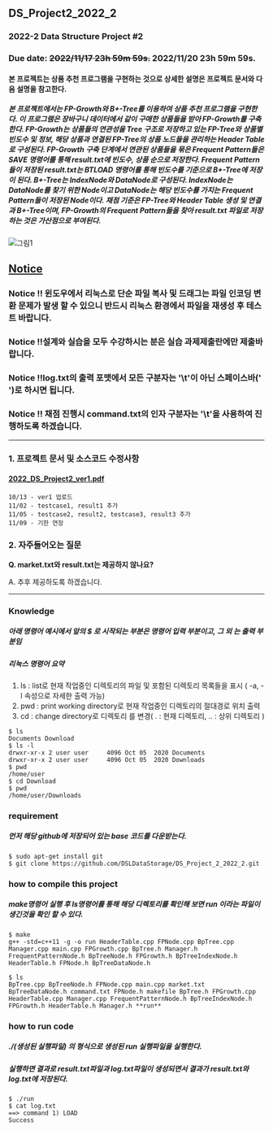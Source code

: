## DS_Project2_2022_2
### 2022-2 Data Structure Project #2

### Due date: ~~2022/11/17 23h 59m 59s.~~ 2022/11/20 23h 59m 59s.

#### 본 프로젝트는 상품 추천 프로그램을 구현하는 것으로 상세한 설명은 프로젝트 문서와 다음 설명을 참고한다.
##### 본 프로젝트에서는 FP-Growth와 B+-Tree를 이용하여 상품 추천 프로그램을 구현한다. 이 프로그램은 장바구니 데이터에서 같이 구매한 상품들을 받아 FP-Growth를 구축한다. FP-Growth는 상품들의 연관성을 Tree 구조로 저장하고 있는 FP-Tree와 상품별 빈도수 및 정보, 해당 상품과 연결된 FP-Tree의 상품 노드들을 관리하는 Header Table로 구성된다. FP-Growth 구축 단계에서 연관된 상품들을 묶은 Frequent Pattern들은 SAVE 명령어를 통해 result.txt에 빈도수, 상품 순으로 저장한다. Frequent Pattern들이 저장된 result.txt는 BTLOAD 명령어를 통해 빈도수를 기준으로 B+-Tree에 저장이 된다. B+-Tree는 IndexNode와 DataNode로 구성된다. IndexNode는 DataNode를 찾기 위한 Node이고 DataNode는 해당 빈도수를 가지는 Frequent Pattern들이 저장된 Node이다. 채점 기준은 FP-Tree와 Header Table 생성 및 연결과 B+-Tree이며, FP-Growth의 Frequent Pattern들을 찾아 result.txt 파일로 저장하는 것은 가산점으로 부여된다.

![그림1](https://user-images.githubusercontent.com/50433145/195530408-8f50eb4a-1c97-4ea7-9479-aee636c1362c.jpg)

## <u>**Notice**</u>
### Notice !! 윈도우에서 리눅스로 단순 파일 복사 및 드래그는 파일 인코딩 변환 문제가 발생 할 수 있으니 반드시 리눅스 환경에서 파일을 재생성 후 테스트 바랍니다.
### Notice !!설계와 실습을 모두 수강하시는 분은 실습 과제제출란에만 제출바랍니다.
### Notice !!log.txt의 출력 포맷에서 모든 구분자는 '\t'이 아닌 스페이스바(' ')로 하시면 됩니다.
### Notice !! 채점 진행시 command.txt의 인자 구분자는 '\t'을 사용하여 진행하도록 하겠습니다.
--------------------------




### 1. 프로젝트 문서 및 소스코드 수정사항

#### [2022_DS_Project2_ver1.pdf](https://github.com/DSLDataStorage/DS_Project_2_2022_2/files/9781947/2022_DS_Project2_ver1.pdf)


```
10/13 - ver1 업로드
11/02 - testcase1, result1 추가
11/05 - testcase2, result2, testcase3, result3 추가
11/09 - 기한 연장
```

### 2. 자주들어오는 질문 

**Q. market.txt와 result.txt는 제공하지 않나요?**

A. 추후 제공하도록 하겠습니다.

--------------------------
### Knowledge 
##### 아래 명령어 예시에서 앞의 $ 로 시작되는 부분은 명령어 입력 부분이고, 그 외 는 출력 부분임
##### 리눅스 명령어 요약
1. ls  :  list로 현재 작업중인 디렉토리의 파일 및 포함된 디렉토리 목록들을 표시 ( -a, -l 속성으로 자세한 출력 가능)
2. pwd  :  print working directory로 현재 작업중인 디렉토리의 절대경로 위치 출력
3. cd  : change directory로 디렉토리 를 변경( . : 현재 디렉토리, .. : 상위 디렉토리 ) 
```
$ ls
Documents Download
$ ls -l
drwxr-xr-x 2 user user     4096 Oct 05  2020 Documents
drwxr-xr-x 2 user user     4096 Oct 05  2020 Downloads
$ pwd
/home/user
$ cd Download
$ pwd
/home/user/Downloads
```

### requirement
##### 먼저 해당 github에 저장되어 있는 base 코드를 다운받는다.
```
$ sudo apt-get install git
$ git clone https://github.com/DSLDataStorage/DS_Project_2_2022_2.git
```

### how to compile this project
##### make명령어 실행 후 ls명령어를 통해 해당 디렉토리를 확인해 보면 run 이라는 파일이 생긴것을 확인 할 수 있다. 
```
$ make
g++ -std=c++11 -g -o run HeaderTable.cpp FPNode.cpp BpTree.cpp Manager.cpp main.cpp FPGrowth.cpp BpTree.h Manager.h FrequentPatternNode.h BpTreeNode.h FPGrowth.h BpTreeIndexNode.h HeaderTable.h FPNode.h BpTreeDataNode.h

$ ls
BpTree.cpp BpTreeNode.h FPNode.cpp main.cpp market.txt BpTreeDataNode.h command.txt FPNode.h makefile BpTree.h FPGrowth.cpp HeaderTable.cpp Manager.cpp FrequentPatternNode.h BpTreeIndexNode.h FPGrowth.h HeaderTable.h Manager.h **run**
```
### how to run code
##### ./(생성된 실행파일) 의 형식으로 생성된 run 실행파일을 실행한다.
##### 실행하면 결과로 result.txt파일과 log.txt파일이 생성되면서 결과가 result.txt와 log.txt에 저장된다. 
```
$ ./run
$ cat log.txt
==> command 1) LOAD
Success
```
